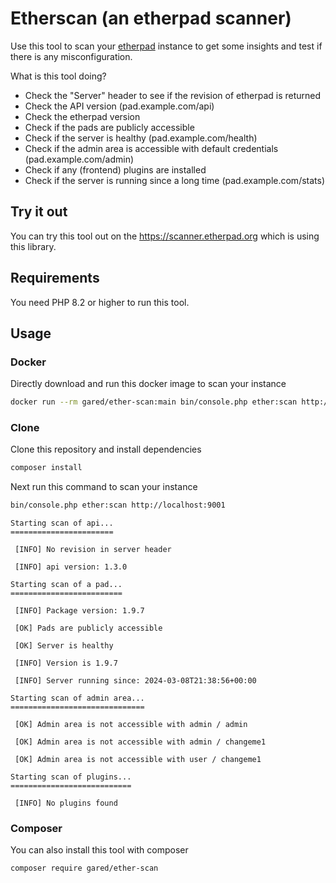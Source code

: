 # Etherscan (an etherpad scanner)

Use this tool to scan your [etherpad](https://etherpad.org) instance to get some insights and test if there is any misconfiguration.

What is this tool doing?
* Check the "Server" header to see if the revision of etherpad is returned
* Check the API version (pad.example.com/api)
* Check the etherpad version
* Check if the pads are publicly accessible
* Check if the server is healthy (pad.example.com/health)
* Check if the admin area is accessible with default credentials (pad.example.com/admin)
* Check if any (frontend) plugins are installed
* Check if the server is running since a long time (pad.example.com/stats)

## Try it out

You can try this tool out on the https://scanner.etherpad.org which is using this library.

## Requirements

You need PHP 8.2 or higher to run this tool.

## Usage

### Docker

Directly download and run this docker image to scan your instance
```bash
docker run --rm gared/ether-scan:main bin/console.php ether:scan http://localhost:9001
```

### Clone

Clone this repository and install dependencies
```bash
composer install
```

Next run this command to scan your instance
```bash
bin/console.php ether:scan http://localhost:9001
```

```console
Starting scan of api...
=======================

 [INFO] No revision in server header

 [INFO] api version: 1.3.0

Starting scan of a pad...
=========================

 [INFO] Package version: 1.9.7

 [OK] Pads are publicly accessible

 [OK] Server is healthy

 [INFO] Version is 1.9.7

 [INFO] Server running since: 2024-03-08T21:38:56+00:00

Starting scan of admin area...
==============================

 [OK] Admin area is not accessible with admin / admin

 [OK] Admin area is not accessible with admin / changeme1

 [OK] Admin area is not accessible with user / changeme1

Starting scan of plugins...
===========================

 [INFO] No plugins found
```

### Composer

You can also install this tool with composer
```bash
composer require gared/ether-scan
```
